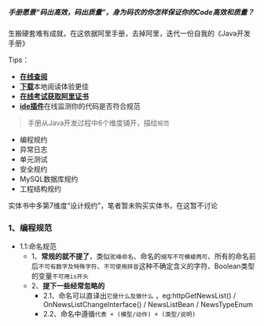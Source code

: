 ##### 手册愿景“码出高效，码出质量”，身为码农的你怎样保证你的Code高效和质量？
生搬硬套难有成就，在这依据阿里手册，去掉阿里，迭代一份自我的《Java开发手册》


Tips：

 - [**在线查阅**](https://github.com/zwping-win/RESOURCES/blob/master/java/%E6%96%87%E6%A1%A3/%E9%98%BF%E9%87%8CJava%E5%BC%80%E5%8F%91%E6%89%8B%E5%86%8C.pdf)
 - [**下载**](https://raw.githubusercontent.com/zwping-win/RESOURCES/master/java/%E6%96%87%E6%A1%A3/%E9%98%BF%E9%87%8CJava%E5%BC%80%E5%8F%91%E6%89%8B%E5%86%8C.pdf)本地阅读体验更佳
 - [**在线考试获取阿里证书**](https://edu.aliyun.com/certification/cldt02?spm=a2c4e.11153959.blogcont69327.8.3d572b13a4Ay0g)
 - [**ide插件**](https://github.com/alibaba/p3c)在线监测你的代码是否符合规范


> 手册从Java开发过程中6个维度铺开，描绘`规范`

 - 编程规约
 - 异常日志
 - 单元测试
 - 安全规约
 - MySQL数据库规约
 - 工程结构规约

实体书中多第7维度“设计规约”，笔者暂未购买实体书，在这暂不讨论

### 1、编程规范

- 1.1:命名规范
    - 1、**常规的就不提了**，类似`驼峰命名`、命名的`缩写不可模棱两可`、所有的命名前后`不可有数字及特殊字符`、`不可使用拼音`这种不确定含义的字符、Boolean类型的变量`不可用is开头`
    - 2、**提下一些经常忽略的**
        - 2.1、命名可以直译出`它是什么及做什么` ，eg:httpGetNewsList() / OnNewsListChangeInterface() / NewsListBean / NewsTypeEnum
        - 2.2、命名中遵循`代表 + (模型/动作) + (类型/说明)`

